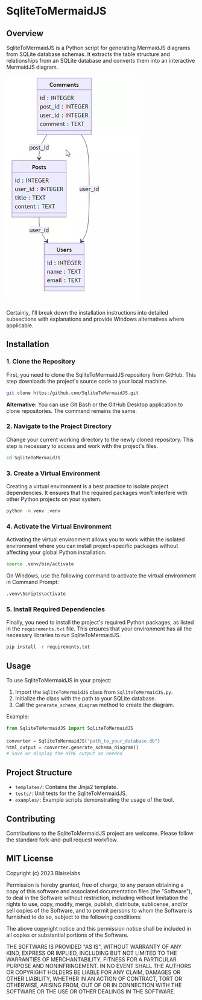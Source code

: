 # SqliteToMermaidJS

## Overview

SqliteToMermaidJS is a Python script for generating MermaidJS diagrams from SQLite database schemas. It extracts the table structure and relationships from an SQLite database and converts them into an interactive MermaidJS diagram.

![Animation of user interface](sq2m.webp)

Certainly, I'll break down the installation instructions into detailed subsections with explanations and provide Windows alternatives where applicable.

## Installation

### 1. Clone the Repository

First, you need to clone the SqliteToMermaidJS repository from GitHub. This step downloads the project's source code to your local machine.

```sh
git clone https:/github.com/SqliteToMermaidJS.git
```

**Alternative:** You can use Git Bash or the GitHub Desktop application to clone repositories. The command remains the same.

### 2. Navigate to the Project Directory

Change your current working directory to the newly cloned repository. This step is necessary to access and work with the project's files.

```sh
cd SqliteToMermaidJS
```

### 3. Create a Virtual Environment

Creating a virtual environment is a best practice to isolate project dependencies. It ensures that the required packages won't interfere with other Python projects on your system.

```sh
python -m venv .venv
```

### 4. Activate the Virtual Environment

Activating the virtual environment allows you to work within the isolated environment where you can install project-specific packages without affecting your global Python installation.

```sh
source .venv/bin/activate
```

On Windows, use the following command to activate the virtual environment in Command Prompt:

```sh
.venv\Scripts\activate
```

### 5. Install Required Dependencies

Finally, you need to install the project's required Python packages, as listed in the `requirements.txt` file. This ensures that your environment has all the necessary libraries to run SqliteToMermaidJS.

```sh
pip install -r requirements.txt
```

## Usage

To use SqliteToMermaidJS in your project:

1. Import the `SqliteToMermaidJS` class from `SqliteToMermaidJS.py`.
2. Initialize the class with the path to your SQLite database.
3. Call the `generate_schema_diagram` method to create the diagram.

Example:

```python
from SqliteToMermaidJS import SqliteToMermaidJS

converter = SqliteToMermaidJS("path_to_your_database.db")
html_output = converter.generate_schema_diagram()
# Save or display the HTML output as needed
```

## Project Structure

- `templates/`: Contains the Jinja2 template.
- `tests/`: Unit tests for the SqliteToMermaidJS.
- `examples/`: Example scripts demonstrating the usage of the tool.

## Contributing

Contributions to the SqliteToMermaidJS project are welcome. Please follow the standard fork-and-pull request workflow.

## MIT License

Copyright (c) 2023 Blaiselabs

Permission is hereby granted, free of charge, to any person obtaining a copy
of this software and associated documentation files (the "Software"), to deal
in the Software without restriction, including without limitation the rights
to use, copy, modify, merge, publish, distribute, sublicense, and/or sell
copies of the Software, and to permit persons to whom the Software is
furnished to do so, subject to the following conditions:

The above copyright notice and this permission notice shall be included in all
copies or substantial portions of the Software.

THE SOFTWARE IS PROVIDED "AS IS", WITHOUT WARRANTY OF ANY KIND, EXPRESS OR
IMPLIED, INCLUDING BUT NOT LIMITED TO THE WARRANTIES OF MERCHANTABILITY,
FITNESS FOR A PARTICULAR PURPOSE AND NONINFRINGEMENT. IN NO EVENT SHALL THE
AUTHORS OR COPYRIGHT HOLDERS BE LIABLE FOR ANY CLAIM, DAMAGES OR OTHER
LIABILITY, WHETHER IN AN ACTION OF CONTRACT, TORT OR OTHERWISE, ARISING FROM,
OUT OF OR IN CONNECTION WITH THE SOFTWARE OR THE USE OR OTHER DEALINGS IN THE
SOFTWARE.
